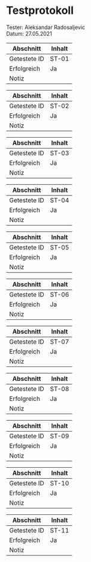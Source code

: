 # Testprotokoll

Tester: Aleksandar Radosaljevic<br>
Datum: 27.05.2021

|Abschnitt            | Inhalt
|---------------------|--------
|Getestete ID         | ST-01
|Erfolgreich          | Ja
|Notiz                |

|Abschnitt            | Inhalt
|---------------------|--------
|Getestete ID         | ST-02
|Erfolgreich          | Ja
|Notiz                |

|Abschnitt            | Inhalt
|---------------------|--------
|Getestete ID         | ST-03
|Erfolgreich          | Ja
|Notiz                |

|Abschnitt            | Inhalt
|---------------------|--------
|Getestete ID         | ST-04
|Erfolgreich          | Ja
|Notiz                |

|Abschnitt            | Inhalt
|---------------------|--------
|Getestete ID         | ST-05
|Erfolgreich          | Ja
|Notiz                |

|Abschnitt            | Inhalt
|---------------------|--------
|Getestete ID         | ST-06
|Erfolgreich          | Ja
|Notiz                |

|Abschnitt            | Inhalt
|---------------------|--------
|Getestete ID         | ST-07
|Erfolgreich          | Ja
|Notiz                |

|Abschnitt            | Inhalt
|---------------------|--------
|Getestete ID         | ST-08
|Erfolgreich          | Ja
|Notiz                |

|Abschnitt            | Inhalt
|---------------------|--------
|Getestete ID         | ST-09
|Erfolgreich          | Ja
|Notiz                |

|Abschnitt            | Inhalt
|---------------------|--------
|Getestete ID         | ST-10
|Erfolgreich          | Ja
|Notiz                |

|Abschnitt            | Inhalt
|---------------------|--------
|Getestete ID         | ST-11
|Erfolgreich          | Ja
|Notiz                |

